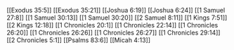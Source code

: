 [[Exodus 35:5]]
[[Exodus 35:21]]
[[Joshua 6:19]]
[[Joshua 6:24]]
[[1 Samuel 27:8]]
[[1 Samuel 30:13]]
[[1 Samuel 30:20]]
[[2 Samuel 8:11]]
[[1 Kings 7:51]]
[[2 Kings 12:18]]
[[1 Chronicles 20:1]]
[[1 Chronicles 22:14]]
[[1 Chronicles 26:20]]
[[1 Chronicles 26:26]]
[[1 Chronicles 26:27]]
[[1 Chronicles 29:14]]
[[2 Chronicles 5:1]]
[[Psalms 83:6]]
[[Micah 4:13]]
